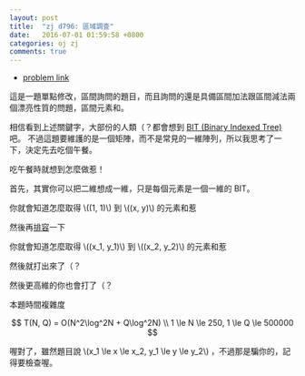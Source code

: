 ```yaml
---
layout: post
title:  "zj d796: 區域調查"
date:   2016-07-01 01:59:58 +0800
categories: oj zj
comments: true
---
```

*   [problem link](http://zerojudge.tw/ShowProblem?problemid=d796)

這是一題單點修改，區間詢問的題目，而且詢問的還是具備區間加法跟區間減法兩個漂亮性質的問題，區間元素和。

相信看到上述關鍵字，大部份的人類（？都會想到 [BIT (Binary Indexed Tree)](https://en.wikipedia.org/wiki/Fenwick_tree) 吧。
不過這題要維護的是一個矩陣，而不是常見的一維陣列，所以我思考了一下，決定先去吃個午餐。

吃午餐時就想到怎麼做惹！

首先，其實你可以把二維想成一維，只是每個元素是一個一維的 BIT。

你就會知道怎麼取得 \\((1, 1)\\) 到 \\((x, y)\\) 的元素和惹

然後再[排容](https://zh.wikipedia.org/wiki/%E6%8E%92%E5%AE%B9%E5%8E%9F%E7%90%86)一下

你就會知道怎麼取得 \\((x_1, y_1)\\) 到 \\((x_2, y_2)\\) 的元素和惹

然後就打出來了（？

然後更高維的你也會打了（？

本題時間複雜度

$$
T(N, Q) = O(N^2\log^2N + Q\log^2N)  \\
1 \le N \le 250, 1 \le Q \le 500000
$$

喔對了，雖然題目說 \\(x_1 \le x \le x_2, y_1 \le y \le y_2\\) ，不過那是騙你的，記得要檢查喔。

<script src="https://gist-it.appspot.com/https://github.com/prprprpony/oj/blob/master/zj/d796.cpp"></script>

